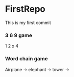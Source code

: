# FirstRepo


This is my first commit

### 3 6 9 game

1
2
x
4


### Word chain game

Airplane -> elephant -> tower -> 
